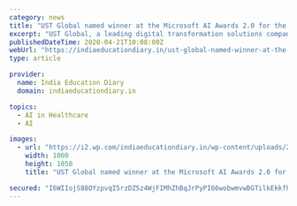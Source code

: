 ```yaml
---
category: news
title: "UST Global named winner at the Microsoft AI Awards 2.0 for the Best Innovation in Artificial Intelligence"
excerpt: "UST Global, a leading digital transformation solutions company, announced that it has won the 2020 most innovative AI application award for societal impact from Microsoft. UST"
publishedDateTime: 2020-04-21T10:08:00Z
webUrl: "https://indiaeducationdiary.in/ust-global-named-winner-at-the-microsoft-ai-awards-2-0-for-the-best-innovation-in-artificial-intelligence/"
type: article

provider:
  name: India Education Diary
  domain: indiaeducationdiary.in

topics:
  - AI in Healthcare
  - AI

images:
  - url: "https://i2.wp.com/indiaeducationdiary.in/wp-content/uploads/2020/04/Krishna-Sudheendra-CEO-UST-Global-recieving-the-award-from-Jean-Philippe-Courtois-EVP-and-President-Global-Sales-Marketing-and-Operations-Microsoft-Corporation.jpg?fit=1000%2C1058&ssl=1"
    width: 1000
    height: 1058
    title: "UST Global named winner at the Microsoft AI Awards 2.0 for the Best Innovation in Artificial Intelligence"

secured: "I6WIIojS88OYzpvqI5rzDZ5z4WjFIMhZhBqJrPyPI66wobwmvwBGTilkEkkfh65QW95NNEwlpKCw3SKlP7JSU1yMb8RgS8UZKGc6L1q2Cf7RUhOh+GAY689LkdRPDKwuS0pR4PbHpOOq7uv3tjTH/cPjGm5J9C8etddGEM3gx+IDvnTy62Pd7zmsNeP/En5Tj1b23SvbvBHcQ5sOz5+Shydm5sxyuMcxjiuvYomfvqQdga3D02BAtGvM/vghM3ZPmfqp9BY0GUz7nT9bcsez2WA91FFmw+Qj3e9QQtxiVxyLEo+KtpV+okIKteO6NEhh;gR6+pmHxaoWenEClbUAxCA=="
---
```



